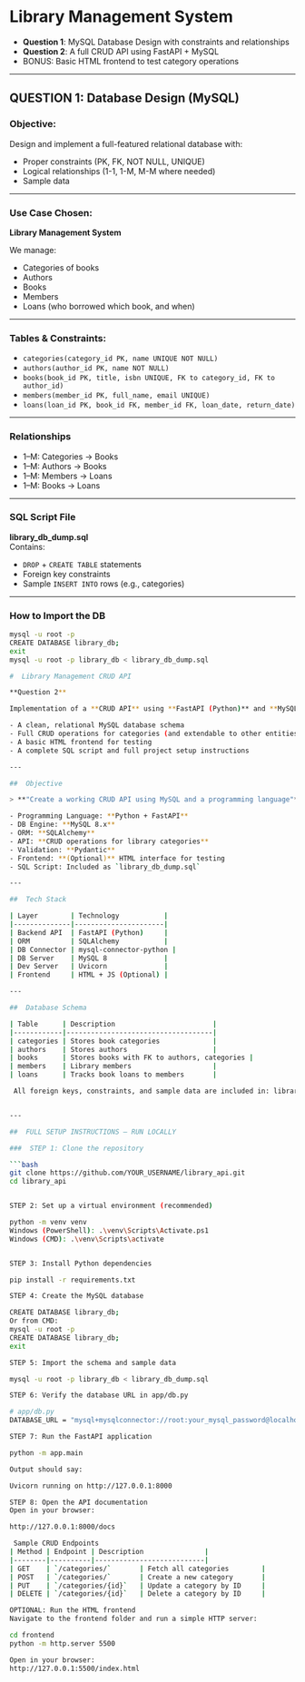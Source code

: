 #  Library Management System

-  **Question 1**: MySQL Database Design with constraints and relationships
-  **Question 2**: A full CRUD API using FastAPI + MySQL
-  BONUS: Basic HTML frontend to test category operations

---

##  QUESTION 1: Database Design (MySQL)

###  Objective:
Design and implement a full-featured relational database with:
- Proper constraints (PK, FK, NOT NULL, UNIQUE)
- Logical relationships (1-1, 1-M, M-M where needed)
- Sample data

---

###  Use Case Chosen:
**Library Management System**

We manage:
-  Categories of books
-  Authors
-  Books
-  Members
-  Loans (who borrowed which book, and when)

---

###  Tables & Constraints:

- `categories(category_id PK, name UNIQUE NOT NULL)`
- `authors(author_id PK, name NOT NULL)`
- `books(book_id PK, title, isbn UNIQUE, FK to category_id, FK to author_id)`
- `members(member_id PK, full_name, email UNIQUE)`
- `loans(loan_id PK, book_id FK, member_id FK, loan_date, return_date)`

---

###  Relationships

- 1–M: Categories → Books
- 1–M: Authors → Books
- 1–M: Members → Loans
- 1–M: Books → Loans

---

###  SQL Script File

 **library_db_dump.sql**  
Contains:
- `DROP` + `CREATE TABLE` statements
- Foreign key constraints
- Sample `INSERT INTO` rows (e.g., categories)

---

###  How to Import the DB

```bash
mysql -u root -p
CREATE DATABASE library_db;
exit
mysql -u root -p library_db < library_db_dump.sql

#  Library Management CRUD API

**Question 2** 

Implementation of a **CRUD API** using **FastAPI (Python)** and **MySQL**. It includes:

- A clean, relational MySQL database schema
- Full CRUD operations for categories (and extendable to other entities)
- A basic HTML frontend for testing
- A complete SQL script and full project setup instructions

---

##  Objective

> **"Create a working CRUD API using MySQL and a programming language"**

- Programming Language: **Python + FastAPI**  
- DB Engine: **MySQL 8.x**  
- ORM: **SQLAlchemy**  
- API: **CRUD operations for library categories**  
- Validation: **Pydantic**  
- Frontend: **(Optional)** HTML interface for testing  
- SQL Script: Included as `library_db_dump.sql`  

---

##  Tech Stack

| Layer        | Technology           |
|--------------|----------------------|
| Backend API  | FastAPI (Python)     |
| ORM          | SQLAlchemy           |
| DB Connector | mysql-connector-python |
| DB Server    | MySQL 8              |
| Dev Server   | Uvicorn              |
| Frontend     | HTML + JS (Optional) |

---

##  Database Schema

| Table      | Description                        |
|------------|------------------------------------|
| categories | Stores book categories             |
| authors    | Stores authors                     |
| books      | Stores books with FK to authors, categories |
| members    | Library members                    |
| loans      | Tracks book loans to members       |

 All foreign keys, constraints, and sample data are included in: library_db_dump.sql


---

##  FULL SETUP INSTRUCTIONS — RUN LOCALLY

###  STEP 1: Clone the repository

```bash
git clone https://github.com/YOUR_USERNAME/library_api.git
cd library_api


STEP 2: Set up a virtual environment (recommended)

python -m venv venv
Windows (PowerShell): .\venv\Scripts\Activate.ps1
Windows (CMD): .\venv\Scripts\activate


STEP 3: Install Python dependencies

pip install -r requirements.txt

STEP 4: Create the MySQL database

CREATE DATABASE library_db;
Or from CMD:
mysql -u root -p
CREATE DATABASE library_db;
exit

STEP 5: Import the schema and sample data

mysql -u root -p library_db < library_db_dump.sql

STEP 6: Verify the database URL in app/db.py

# app/db.py
DATABASE_URL = "mysql+mysqlconnector://root:your_mysql_password@localhost:3306/library_db"

STEP 7: Run the FastAPI application

python -m app.main

Output should say:

Uvicorn running on http://127.0.0.1:8000

STEP 8: Open the API documentation
Open in your browser:

http://127.0.0.1:8000/docs

 Sample CRUD Endpoints
| Method | Endpoint | Description               |
|--------|----------|---------------------------|
| GET    | `/categories/`       | Fetch all categories        |
| POST   | `/categories/`       | Create a new category       |
| PUT    | `/categories/{id}`   | Update a category by ID     |
| DELETE | `/categories/{id}`   | Delete a category by ID     |

OPTIONAL: Run the HTML frontend
Navigate to the frontend folder and run a simple HTTP server:

cd frontend
python -m http.server 5500

Open in your browser:
http://127.0.0.1:5500/index.html




